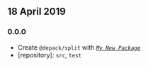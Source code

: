 ## 18 April 2019

### 0.0.0

- Create `@depack/split` with _[`My New Package`](https://mnpjs.org)_
- [repository]: `src`, `test`